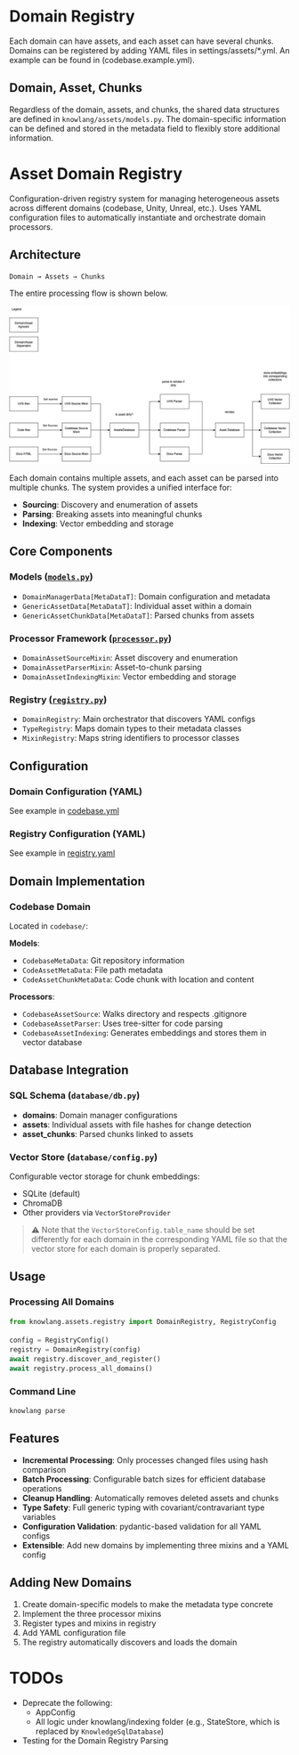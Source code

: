 # Domain Registry

Each domain can have assets, and each asset can have several chunks.
Domains can be registered by adding YAML files in settings/assets/\*.yml. An example can be found in (codebase.example.yml).

## Domain, Asset, Chunks

Regardless of the domain, assets, and chunks, the shared data structures are defined in `knowlang/assets/models.py`.
The domain-specific information can be defined and stored in the metadata field to flexibly store additional information.

# Asset Domain Registry

Configuration-driven registry system for managing heterogeneous assets across different domains (codebase, Unity, Unreal, etc.). Uses YAML configuration files to automatically instantiate and orchestrate domain processors.

## Architecture

```
Domain → Assets → Chunks
```

The entire processing flow is shown below.

![Domain,Asset,Registry](knowlang/assets/DomainAssetChunk.jpg)

Each domain contains multiple assets, and each asset can be parsed into multiple chunks. The system provides a unified interface for:

- **Sourcing**: Discovery and enumeration of assets
- **Parsing**: Breaking assets into meaningful chunks
- **Indexing**: Vector embedding and storage

## Core Components

### Models ([`models.py`](knowlang/assets/models.py))

- `DomainManagerData[MetaDataT]`: Domain configuration and metadata
- `GenericAssetData[MetaDataT]`: Individual asset within a domain
- `GenericAssetChunkData[MetaDataT]`: Parsed chunks from assets

### Processor Framework ([`processor.py`](knowlang/assets/processor.py))

- `DomainAssetSourceMixin`: Asset discovery and enumeration
- `DomainAssetParserMixin`: Asset-to-chunk parsing
- `DomainAssetIndexingMixin`: Vector embedding and storage

### Registry ([`registry.py`](knowlang/assets/registry.py))

- `DomainRegistry`: Main orchestrator that discovers YAML configs
- `TypeRegistry`: Maps domain types to their metadata classes
- `MixinRegistry`: Maps string identifiers to processor classes

## Configuration

### Domain Configuration (YAML)

See example in [codebase.yml](../../settings/assets/codebase.example.yaml)

### Registry Configuration (YAML)

See example in [registry.yaml](../../settings/registry.example.yaml)

## Domain Implementation

### Codebase Domain

Located in `codebase/`:

**Models**:

- `CodebaseMetaData`: Git repository information
- `CodeAssetMetaData`: File path metadata
- `CodeAssetChunkMetaData`: Code chunk with location and content

**Processors**:

- `CodebaseAssetSource`: Walks directory and respects .gitignore
- `CodebaseAssetParser`: Uses tree-sitter for code parsing
- `CodebaseAssetIndexing`: Generates embeddings and stores them in vector database

## Database Integration

### SQL Schema (`database/db.py`)

- **domains**: Domain manager configurations
- **assets**: Individual assets with file hashes for change detection
- **asset_chunks**: Parsed chunks linked to assets

### Vector Store (`database/config.py`)

Configurable vector storage for chunk embeddings:

- SQLite (default)
- ChromaDB
- Other providers via `VectorStoreProvider`

> ⚠️ Note that the `VectorStoreConfig.table_name` should be set differently for each domain in the corresponding YAML file so that the vector store for each domain is properly separated.

## Usage

### Processing All Domains

```python
from knowlang.assets.registry import DomainRegistry, RegistryConfig

config = RegistryConfig()
registry = DomainRegistry(config)
await registry.discover_and_register()
await registry.process_all_domains()
```

### Command Line

```bash
knowlang parse
```

## Features

- **Incremental Processing**: Only processes changed files using hash comparison
- **Batch Processing**: Configurable batch sizes for efficient database operations
- **Cleanup Handling**: Automatically removes deleted assets and chunks
- **Type Safety**: Full generic typing with covariant/contravariant type variables
- **Configuration Validation**: pydantic-based validation for all YAML configs
- **Extensible**: Add new domains by implementing three mixins and a YAML config

## Adding New Domains

1. Create domain-specific models to make the metadata type concrete
2. Implement the three processor mixins
3. Register types and mixins in registry
4. Add YAML configuration file
5. The registry automatically discovers and loads the domain

##

# TODOs

- Deprecate the following:
  - AppConfig
  - All logic under knowlang/indexing folder (e.g., StateStore, which is replaced by `KnowledgeSqlDatabase`)
- Testing for the Domain Registry Parsing

